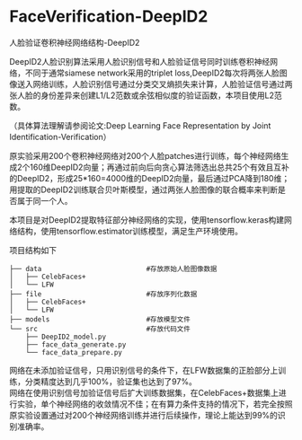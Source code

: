 # FaceVerification-DeepID2
人脸验证卷积神经网络结构-DeepID2<br>

DeepID2人脸识别算法采用人脸识别信号和人脸验证信号同时训练卷积神经网络，不同于通常siamese network采用的triplet loss,DeepID2每次将两张人脸图像送入网络训练，人脸识别信号通过分类交叉熵损失来计算，人脸验证信号通过两张人脸的身份差异来创建L1/L2范数或余弦相似度的验证函数，本项目使用L2范数。<br>

（具体算法理解请参阅论文:Deep Learning Face Representation by Joint Identification-Verification）<br>

原实验采用200个卷积神经网络对200个人脸patches进行训练，每个神经网络生成2个160维DeepID2向量；再通过前向后向贪心算法筛选出总共25个有效且互补的DeepID2，形成25*160=4000维的DeepID2向量，最后通过PCA降到180维；用提取的DeepID2训练联合贝叶斯模型，通过两张人脸图像的联合概率来判断是否属于同一个人。<br>

本项目是对DeepID2提取特征部分神经网络的实现，使用tensorflow.keras构建网络结构，使用tensorflow.estimator训练模型，满足生产环境使用。<br>

项目结构如下<br>
```
├── data                          #存放原始人脸图像数据
│   ├── CelebFaces+
│   └── LFW
├── file                          #存放序列化数据
│   ├── CelebFaces+
│   └── LFW
├── models                        #存放模型文件
└── src                           #存放代码文件
    ├── DeepID2_model.py
    ├── face_data_generate.py
    └── face_data_prepare.py
```
网络在未添加验证信号，只用识别信号的条件下，在LFW数据集的正脸部分上训练，分类精度达到几乎100%，验证集也达到了97%。<br>
网络在使用识别信号加验证信号后扩大训练数据集，在CelebFaces+数据集上进行实验，单个神经网络的收敛情况不佳；在有算力条件支持的情况下，若完全按照原实验设置通过对200个神经网络训练并进行后续操作，理论上能达到99%的识别准确率。
